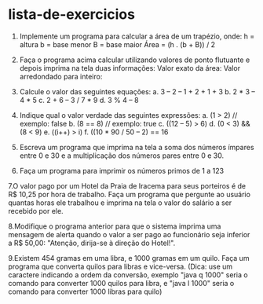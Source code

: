 # lista-de-exercicios

1. Implemente um programa para calcular a área de um trapézio, onde:
h = altura
b = base menor
B = base maior
Área = (h . (b + B)) / 2

2. Faça o programa acima calcular utilizando valores de ponto flutuante e depois imprima na tela 
duas informações: 
 Valor exato da área: 
 Valor arredondado para inteiro:
 
3. Calcule o valor das seguintes equações:
  a. 3 – 2 – 1 + 2 + 1 + 3
  b. 2 * 3 – 4 * 5
  c. 2 + 6 – 3 / 7 * 9
  d. 3 % 4 – 8 

4. Indique qual o valor verdade das seguintes expressões:
  a. (1 > 2) // exemplo: false
  b. (8 == 8) // exemplo: true
  c. ((12 – 5) > 6)
  d. (0 < 3) && (8 < 9)
  e. ((i++) > i)
  f. ((10 * 90 / 50 – 2) == 16
  
5. Escreva um programa que imprima na tela a soma dos números ímpares entre 0 e 30 e a
multiplicação dos números pares entre 0 e 30.

6. Faça um programa para imprimir os números primos de 1 a 123

7.O valor pago por um Hotel da Praia de Iracema para seus porteiros é de R$ 10,25 por hora de
trabalho. Faça um programa que pergunte ao usuário quantas horas ele trabalhou e imprima na
tela o valor do salário a ser recebido por ele.

8.Modifique o programa anterior para que o sistema imprima uma mensagem de alerta quando o
valor a ser pago ao funcionário seja inferior a R$ 50,00: "Atenção, dirija-se à direção do Hotel!".

9.Existem 454 gramas em uma libra, e 1000 gramas em um quilo. Faça um programa que converta
quilos para libras e vice-versa. (Dica: use um caractere indicando a ordem da conversão,
exemplo "java q 1000" seria o comando para converter 1000 quilos para libra, e "java l 1000"
seria o comando para converter 1000 libras para quilo)
